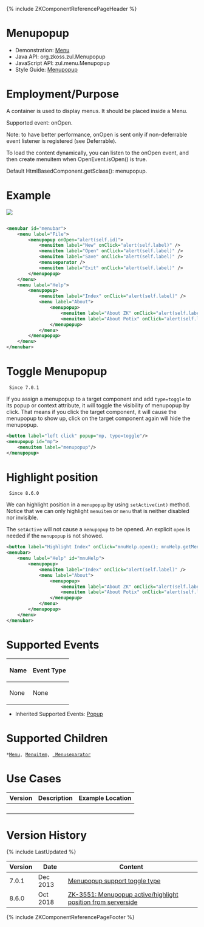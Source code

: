 {% include ZKComponentReferencePageHeader %}

# Menupopup

- Demonstration: [Menu](http://www.zkoss.org/zkdemo/menu)
- Java API: <javadoc>org.zkoss.zul.Menupopup</javadoc>
- JavaScript API:
  <javadoc directory="jsdoc">zul.menu.Menupopup</javadoc>
- Style Guide: [
  Menupopup](ZK_Style_Guide/XUL_Component_Specification/Menupopup)

# Employment/Purpose

A container is used to display menus. It should be placed inside a Menu.

Supported event: onOpen.

Note: to have better performance, onOpen is sent only if non-deferrable
event listener is registered (see Deferrable).

To load the content dynamically, you can listen to the onOpen event, and
then create menuitem when OpenEvent.isOpen() is true.

Default HtmlBasedComponent.getSclass(): menupopup.

# Example

![](ZKComRef_Menubar.png)

``` xml

<menubar id="menubar">
    <menu label="File">
        <menupopup onOpen="alert(self.id)">
            <menuitem label="New" onClick="alert(self.label)" />
            <menuitem label="Open" onClick="alert(self.label)" />
            <menuitem label="Save" onClick="alert(self.label)" />
            <menuseparator />
            <menuitem label="Exit" onClick="alert(self.label)" />
        </menupopup>
    </menu>
    <menu label="Help">
        <menupopup>
            <menuitem label="Index" onClick="alert(self.label)" />
            <menu label="About">
                <menupopup>
                    <menuitem label="About ZK" onClick="alert(self.label)" />
                    <menuitem label="About Potix" onClick="alert(self.label)" />
                </menupopup>
            </menu>
        </menupopup>
    </menu>
</menubar>
```

# Toggle Menupopup

` Since 7.0.1`

If you assign a menupopup to a target component and add `type=toggle` to
its popup or context attribute, it will toggle the visibility of
menupopup by click. That means if you click the target component, it
will cause the menupopup to show up, click on the target component again
will hide the menupopup.

``` xml
<button label="left click" popup="mp, type=toggle"/>
<menupopup id="mp">
    <menuitem label="menupopup"/>
</menupopup>
```

# Highlight position

` Since 8.6.0`

We can highlight position in a `menupopup` by using `setActive(int)`
method. Notice that we can only highlight `menuitem` or `menu` that is
neither disabled nor invisible.

The `setActive` will not cause a `menupopup` to be opened. An explicit
`open` is needed if the `menupopup` is not showed.

``` xml
<button label="Highlight Index" onClick="mnuHelp.open(); mnuHelp.getMenupopup().setActive(0);" />
<menubar>
    <menu label="Help" id="mnuHelp">
        <menupopup>
            <menuitem label="Index" onClick="alert(self.label)" />
            <menu label="About">
                <menupopup>
                    <menuitem label="About ZK" onClick="alert(self.label)" />
                    <menuitem label="About Potix" onClick="alert(self.label)" />
                </menupopup>
            </menu>
        </menupopup>
    </menu>
</menubar>
```

# Supported Events

<table>
<thead>
<tr class="header">
<th><center>
<p>Name</p>
</center></th>
<th><center>
<p>Event Type</p>
</center></th>
</tr>
</thead>
<tbody>
<tr class="odd">
<td><p>None</p></td>
<td><p>None</p></td>
</tr>
</tbody>
</table>

- Inherited Supported Events: [
  Popup](ZK_Component_Reference/Essential_Components/Popup#Supported_Events)

# Supported Children

`*`[` Menu `](ZK_Component_Reference/Essential_Components/Menu)`, `[` Menuitem `](ZK_Component_Reference/Essential_Components/Menu/Menuitem)`, `[` Menuseparator`](ZK_Component_Reference/Essential_Components/Menu/Menuseparator)

# Use Cases

| Version | Description | Example Location |
|---------|-------------|------------------|
|         |             |                  |

# Version History

{% include LastUpdated %}

| Version | Date     | Content                                                                                                 |
|---------|----------|---------------------------------------------------------------------------------------------------------|
| 7.0.1   | Dec 2013 | [Menupopup support toggle type](http://tracker.zkoss.org/browse/ZK-2049)                                |
| 8.6.0   | Oct 2018 | [ZK-3551: Menupopup active/highlight position from serverside](http://tracker.zkoss.org/browse/ZK-3551) |

{% include ZKComponentReferencePageFooter %}
